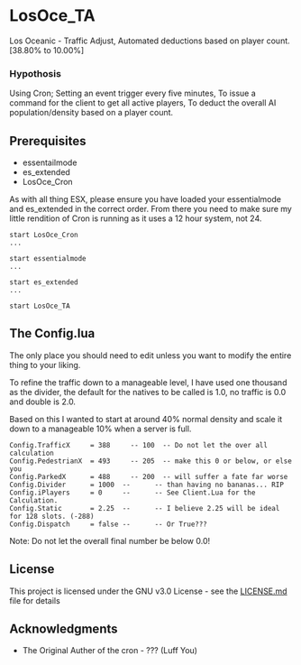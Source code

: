 # LosOce_TA
Los Oceanic - Traffic Adjust, Automated deductions based on player count. [38.80% to 10.00%]

### Hypothosis

Using Cron;
Setting an event trigger every five minutes, 
To issue a command for the client to get all active players,
To deduct the overall AI population/density based on a player count.

## Prerequisites

* essentailmode
* es_extended
* LosOce_Cron

As with all thing ESX, please ensure you have loaded your essentialmode and es_extended in the correct order.
From there you need to make sure my little rendition of Cron is running as it uses a 12 hour system, not 24.

```
start LosOce_Cron
...

start essentialmode
...

start es_extended
...

start LosOce_TA
```

## The Config.lua

The only place you should need to edit unless you want to modify the entire thing to your liking.

To refine the traffic down to a manageable level, I have used one thousand as the divider, the default for the natives to be called is 1.0, no traffic is 0.0 and double is 2.0.

Based on this I wanted to start at around 40% normal density and scale it down to a manageable 10% when a server is full.

```
Config.TrafficX     = 388	  -- 100  -- Do not let the over all calculation 
Config.PedestrianX  = 493	  -- 205  -- make this 0 or below, or else you 
Config.ParkedX      = 488	  -- 200  -- will suffer a fate far worse 
Config.Divider      = 1000  --      -- than having no bananas... RIP
Config.iPlayers     = 0     --      -- See Client.Lua for the Calculation.
Config.Static       = 2.25  --      -- I believe 2.25 will be ideal for 128 slots. (-288)
Config.Dispatch     = false --      -- Or True???
```

Note: Do not let the overall final number be below 0.0!

## License

This project is licensed under the GNU v3.0 License - see the [LICENSE.md](LICENSE.md) file for details

## Acknowledgments

* The Original Auther of the cron - ??? (Luff You)
